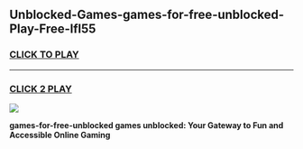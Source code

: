 
## Unblocked-Games-games-for-free-unblocked-Play-Free-lfl55
<h3>
<a href="https://premium76.site?title=games-for-free-unblocked&ref=18A1">CLICK TO PLAY</a></h3>
<hr>

<h3>
<a href="https://premium76.site?title=games-for-free-unblocked&ref=18A1">CLICK 2 PLAY</a>
  
</h3>

<a href="https://premium76.site?title=games-for-free-unblocked&ref=18A1"><img src="https://clearcache.store/games.png"></a>


**games-for-free-unblocked games unblocked: Your Gateway to Fun and Accessible Online Gaming**
